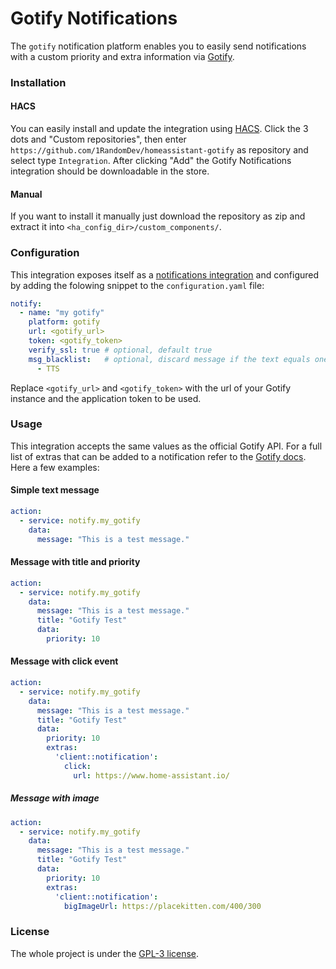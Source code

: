 # Gotify Notifications

The `gotify` notification platform enables you to easily send notifications with a custom priority and extra information via [Gotify](https://gotify.net/).

### Installation
#### HACS
You can easily install and update the integration using [HACS](https://hacs.xyz/). Click the 3 dots and "Custom repositories", then enter `https://github.com/1RandomDev/homeassistant-gotify` as repository and select type `Integration`. After clicking "Add" the Gotify Notifications integration should be downloadable in the store.
#### Manual
If you want to install it manually just download the repository as zip and extract it into `<ha_config_dir>/custom_components/`.

### Configuration
This integration exposes itself as a [notifications integration](https://www.home-assistant.io/integrations/notify/) and configured by adding the folowing snippet to the `configuration.yaml` file:
```yaml
notify:
  - name: "my gotify"
    platform: gotify
    url: <gotify_url>
    token: <gotify_token>
    verify_ssl: true # optional, default true
    msg_blacklist:   # optional, discard message if the text equals one of this strings
      - TTS
```
Replace `<gotify_url>` and `<gotify_token>` with the url of your Gotify instance and the application token to be used.

### Usage
This integration accepts the same values as the official Gotify API. For a full list of extras that can be added to a notification refer to the [Gotify docs](https://gotify.net/docs/msgextras). Here a few examples:

#### Simple text message
```yaml
action:
  - service: notify.my_gotify
    data:
      message: "This is a test message."
```

#### Message with title and priority
```yaml
action:
  - service: notify.my_gotify
    data:
      message: "This is a test message."
      title: "Gotify Test"
      data:
        priority: 10
```

#### Message with click event
```yaml
action:
  - service: notify.my_gotify
    data:
      message: "This is a test message."
      title: "Gotify Test"
      data:
        priority: 10
        extras:
          'client::notification':
            click:
              url: https://www.home-assistant.io/
```

##### Message with image
```yaml
action:
  - service: notify.my_gotify
    data:
      message: "This is a test message."
      title: "Gotify Test"
      data:
        priority: 10
        extras:
          'client::notification':
            bigImageUrl: https://placekitten.com/400/300
```

### License
The whole project is under the [GPL-3 license](https://www.gnu.org/licenses/gpl-3.0.html).